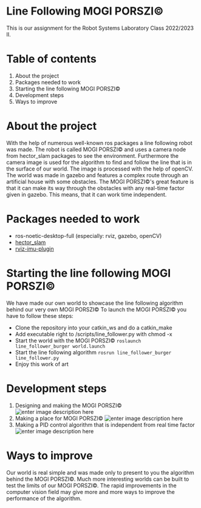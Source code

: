 
# Line Following MOGI PORSZI&copy;
This is our assignment for the Robot Systems Laboratory Class 2022/2023 II.
# Table of contents

 1. About the project
 2. Packages needed to work
 3. Starting the line following MOGI PORSZI&copy; 
 4. Development steps
 5. Ways to improve

# About the project
With the help of numerous well-known ros packages a line following robot was made. The robot is called MOGI PORSZI&copy; and uses a camera node from hector_slam packages to see the environment. Furthermore the camera image is used for the algorithm to find and follow the line that is in the surface of our world. The image is processed with the help of openCV. The world was made in gazebo and features a complex route through an artificial house with some obstacles. The MOGI PORSZI&copy;'s great feature is that it can make its way through the obstacles with any real-time factor given in gazebo. This means, that it can work time independent.
# Packages needed to work
 - ros-noetic-desktop-full (especially: rviz, gazebo, openCV)
 - [hector_slam](http://wiki.ros.org/hector_slam) 
 - [rviz-imu-plugin](http://wiki.ros.org/rviz_imu_plugin)
#  Starting the line following MOGI PORSZI&copy; 
We have made our own world to showcase the line following algorithm behind our very own MOGI PORSZI&copy;
To launch the MOGI PORSZI&copy; you have to follow these steps:
 - Clone the repository into your catkin_ws and do a catkin_make
 - Add executable right to /scripts/line_follower.py with chmod -x
 - Start the world with the MOGI PORSZI&copy; `roslaunch line_follower_burger world.launch` 
 - Start the line following algorithm `rosrun line_follower_burger line_follower.py`
 - Enjoy this work of art

# Development steps

 1. Designing and making the MOGI PORSZI&copy;
 ![enter image description here](https://lh3.googleusercontent.com/pw/AJFCJaWLv1AN-jSWYufTsLnQjUpZQXF1jd_dY5IiGlWLFNzMmNYpu1h2omw1wW6EqfZLed1_z83Pn5eDEhzpuZU3MXGVsib4lCdjBk2ZiOPFI03D6CusoWL1rqjIgSYEygdLNhY6XhXG7fPsTZsOcalohjPC=w547-h539-s-no?authuser=0)
 2. Making a place for MOGI PORSZI&copy;
![enter image description here](https://lh3.googleusercontent.com/pw/AJFCJaVvnjoarSGdbROX3c2MgRaZxFaeDAQMs_O1xYcetBfNKsmykbPw3dBNSN-4o-XzZtA3Ny7MNz76QR7gTSYWg2Zd3dLzzdI8TmCp08VueOG8yzKUSKCDni8ubX1lzCzY09fVIRFySEVB_k_CkV3bjjKi=w609-h607-s-no?authuser=0)
3. Making a PID control algorithm that is independent from real time factor
![enter image description here](https://lh3.googleusercontent.com/pw/AJFCJaWnSDB-9gyBrSQacli42aGA6ftptMcPEajb6Jf4ab4eQddFRFZNKWT53yrywd35--wEDvfpevfhe3ay9981dS4Y_0RRps9Du5IsgA8LCsFjihCJq-jUr-3tzoTTxhKqjPEkCkWC-t7jN7ZyZCAAE-0l=w562-h174-s-no?authuser=0)
# Ways to improve
Our world is real simple and was made only to present to you the algorithm behind the MOGI PORSZI&copy;.
Much more interesting worlds can be built to test the limits of our MOGI PORSZI&copy;.
The rapid improvements in the computer vision field may give more and more ways to improve the performance of the algorithm. 




